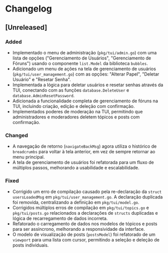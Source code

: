 # Changelog

## [Unreleased]

### Added
- Implementado o menu de administração (`pkg/tui/admin.go`) com uma lista de opções ("Gerenciamento de Usuários", "Gerenciamento de Fóruns") usando o componente `list.Model` da biblioteca `bubbles`.
- Adicionado um menu de ações na tela de gerenciamento de usuários (`pkg/tui/user_management.go`) com as opções: "Alterar Papel", "Deletar Usuário" e "Resetar Senha".
- Implementada a lógica para deletar usuários e resetar senhas através da TUI, conectando com as funções `database.DeleteUser` e `database.AdminResetPassword`.
- Adicionada a funcionalidade completa de gerenciamento de fóruns na TUI, incluindo criação, edição e deleção com confirmação.
- Implementados poderes de moderação na TUI, permitindo que administradores e moderadores deletem tópicos e posts com confirmação.

### Changed
- A navegação de retorno (`navigateBackMsg`) agora utiliza o histórico de `breadcrumbs` para voltar à tela anterior, em vez de sempre retornar ao menu principal.
- A tela de gerenciamento de usuários foi refatorada para um fluxo de múltiplos passos, melhorando a usabilidade e escalabilidade.

### Fixed
- Corrigido um erro de compilação causado pela re-declaração da `struct usersLoadedMsg` em `pkg/tui/user_management.go`. A declaração duplicada foi removida, centralizando a definição em `pkg/tui/model.go`.
- Corrigidos múltiplos erros de compilação em `pkg/tui/topics.go` e `pkg/tui/posts.go` relacionados a declarações de `structs` duplicadas e lógica de recarregamento de dados incorreta.
- Refatorado o carregamento de dados nos modelos de tópicos e posts para ser assíncrono, melhorando a responsividade da interface.
- O modelo de visualização de posts (`postsModel`) foi refatorado de um `viewport` para uma lista com cursor, permitindo a seleção e deleção de posts individuais.
